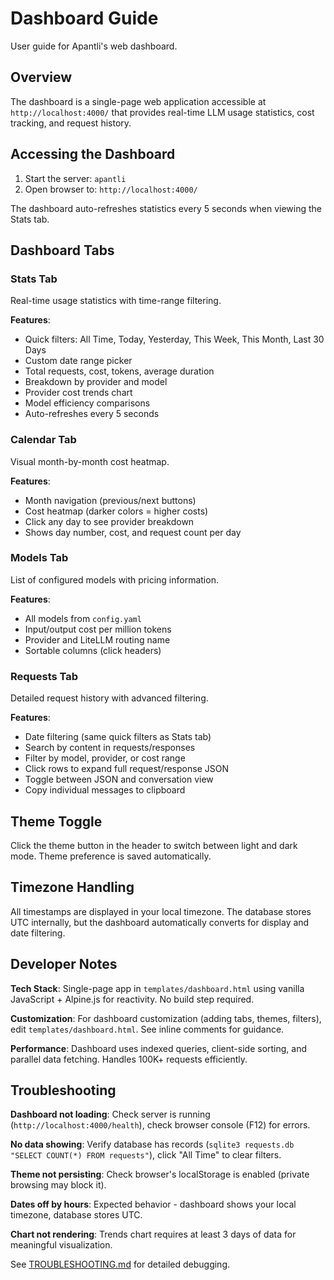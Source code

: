# Dashboard Guide

User guide for Apantli's web dashboard.

## Overview

The dashboard is a single-page web application accessible at `http://localhost:4000/` that provides real-time LLM usage statistics, cost tracking, and request history.

## Accessing the Dashboard

1. Start the server: `apantli`
2. Open browser to: `http://localhost:4000/`

The dashboard auto-refreshes statistics every 5 seconds when viewing the Stats tab.

## Dashboard Tabs

### Stats Tab

Real-time usage statistics with time-range filtering.

**Features**:
- Quick filters: All Time, Today, Yesterday, This Week, This Month, Last 30 Days
- Custom date range picker
- Total requests, cost, tokens, average duration
- Breakdown by provider and model
- Provider cost trends chart
- Model efficiency comparisons
- Auto-refreshes every 5 seconds

### Calendar Tab

Visual month-by-month cost heatmap.

**Features**:
- Month navigation (previous/next buttons)
- Cost heatmap (darker colors = higher costs)
- Click any day to see provider breakdown
- Shows day number, cost, and request count per day

### Models Tab

List of configured models with pricing information.

**Features**:
- All models from `config.yaml`
- Input/output cost per million tokens
- Provider and LiteLLM routing name
- Sortable columns (click headers)

### Requests Tab

Detailed request history with advanced filtering.

**Features**:
- Date filtering (same quick filters as Stats tab)
- Search by content in requests/responses
- Filter by model, provider, or cost range
- Click rows to expand full request/response JSON
- Toggle between JSON and conversation view
- Copy individual messages to clipboard

## Theme Toggle

Click the theme button in the header to switch between light and dark mode. Theme preference is saved automatically.

## Timezone Handling

All timestamps are displayed in your local timezone. The database stores UTC internally, but the dashboard automatically converts for display and date filtering.

## Developer Notes

**Tech Stack**: Single-page app in `templates/dashboard.html` using vanilla JavaScript + Alpine.js for reactivity. No build step required.

**Customization**: For dashboard customization (adding tabs, themes, filters), edit `templates/dashboard.html`. See inline comments for guidance.

**Performance**: Dashboard uses indexed queries, client-side sorting, and parallel data fetching. Handles 100K+ requests efficiently.

## Troubleshooting

**Dashboard not loading**: Check server is running (`http://localhost:4000/health`), check browser console (F12) for errors.

**No data showing**: Verify database has records (`sqlite3 requests.db "SELECT COUNT(*) FROM requests"`), click "All Time" to clear filters.

**Theme not persisting**: Check browser's localStorage is enabled (private browsing may block it).

**Dates off by hours**: Expected behavior - dashboard shows your local timezone, database stores UTC.

**Chart not rendering**: Trends chart requires at least 3 days of data for meaningful visualization.

See [TROUBLESHOOTING.md](TROUBLESHOOTING.md) for detailed debugging.
